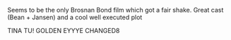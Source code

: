 Seems to be the only Brosnan Bond film which got a fair shake. Great cast (Bean + Jansen) and a cool well executed plot

TINA TU!
GOLDEN EYYYE
CHANGED8
